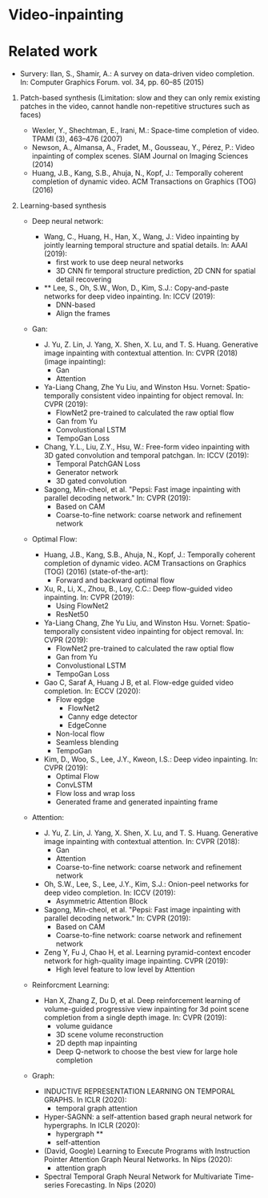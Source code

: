 # Video-inpainting

# Related work
- Survery: Ilan, S., Shamir, A.: A survey on data-driven video completion. In: Computer Graphics Forum. vol. 34, pp. 60–85 (2015)

1. Patch-based synthesis (Limitation: slow and they can only remix existing patches in the video, cannot handle non-repetitive structures such as faces)
   - Wexler, Y., Shechtman, E., Irani, M.: Space-time completion of video. TPAMI (3), 463–476 (2007)
   - Newson, A., Almansa, A., Fradet, M., Gousseau, Y., Pérez, P.: Video inpainting of complex scenes. SIAM Journal on Imaging Sciences (2014)
   - Huang, J.B., Kang, S.B., Ahuja, N., Kopf, J.: Temporally coherent completion of dynamic video. ACM Transactions on Graphics (TOG) (2016)

2. Learning-based synthesis
   
   - Deep neural network:
      - Wang, C., Huang, H., Han, X., Wang, J.: Video inpainting by jointly learning temporal structure and spatial details. In: AAAI (2019):
         - first work to use deep neural networks
         - 3D CNN fir temporal structure prediction, 2D CNN for spatial detail recovering
      - ** Lee, S., Oh, S.W., Won, D., Kim, S.J.: Copy-and-paste networks for deep video inpainting. In: ICCV (2019):
         - DNN-based 
         - Align the frames
   
   - Gan:
      -  J. Yu, Z. Lin, J. Yang, X. Shen, X. Lu, and T. S. Huang. Generative image inpainting with contextual attention. In: CVPR (2018) (image inpainting):
         - Gan
         - Attention
      -  Ya-Liang Chang, Zhe Yu Liu, and Winston Hsu. Vornet: Spatio-temporally consistent video inpainting for object removal. In: CVPR (2019):
         - FlowNet2 pre-trained to calculated the raw optial flow
         - Gan from Yu
         - Convolustional LSTM
         - TempoGan Loss
      - Chang, Y.L., Liu, Z.Y., Hsu, W.: Free-form video inpainting with 3D gated convolution and temporal patchgan. In: ICCV (2019):
         - Temporal PatchGAN Loss
         - Generator network
         - 3D gated convolution 
      - Sagong, Min-cheol, et al. "Pepsi: Fast image inpainting with parallel decoding network." In: CVPR (2019):
         - Based on CAM
         - Coarse-to-fine network: coarse network and refinement network
   - Optimal Flow:
      - Huang, J.B., Kang, S.B., Ahuja, N., Kopf, J.: Temporally coherent completion of dynamic video. ACM Transactions on Graphics (TOG) (2016) (state-of-the-art):
         - Forward and backward optimal flow
      - Xu, R., Li, X., Zhou, B., Loy, C.C.: Deep flow-guided video inpainting. In: CVPR (2019):
         - Using FlowNet2
         - ResNet50
      -  Ya-Liang Chang, Zhe Yu Liu, and Winston Hsu. Vornet: Spatio-temporally consistent video inpainting for object removal. In: CVPR (2019):
         - FlowNet2 pre-trained to calculated the raw optial flow
         - Gan from Yu
         - Convolustional LSTM
         - TempoGan Loss
      - Gao C, Saraf A, Huang J B, et al. Flow-edge guided video completion. In: ECCV (2020):
         - Flow egdge
            - FlowNet2
            - Canny edge detector
            - EdgeConne
         - Non-local flow
         - Seamless blending
         - TempoGan
      - Kim, D., Woo, S., Lee, J.Y., Kweon, I.S.: Deep video inpainting. In: CVPR (2019):
         - Optimal Flow
         - ConvLSTM
         - Flow loss and wrap loss
         - Generated frame and generated inpainting frame
            
         
   - Attention:
      -  J. Yu, Z. Lin, J. Yang, X. Shen, X. Lu, and T. S. Huang. Generative image inpainting with contextual attention. In: CVPR (2018):
         - Gan
         - Attention
         - Coarse-to-fine network: coarse network and refinement network
      - Oh, S.W., Lee, S., Lee, J.Y., Kim, S.J.: Onion-peel networks for deep video completion. In: ICCV (2019):
         - Asymmetric Attention Block
      - Sagong, Min-cheol, et al. "Pepsi: Fast image inpainting with parallel decoding network." In: CVPR (2019):
         - Based on CAM
         - Coarse-to-fine network: coarse network and refinement network
      - Zeng Y, Fu J, Chao H, et al. Learning pyramid-context encoder network for high-quality image inpainting. CVPR (2019):
         - High level feature to low level by Attention
   
   
   
   - Reinforcment Learning:
      - Han X, Zhang Z, Du D, et al. Deep reinforcement learning of volume-guided progressive view inpainting for 3d point scene completion from a single depth image. In: CVPR (2019):
         - volume guidance
         - 3D scene volume reconstruction
         - 2D depth map inpainting
         - Deep Q-network to choose the best view for large hole completion
         
  
  
   - Graph:
     - INDUCTIVE REPRESENTATION LEARNING ON TEMPORAL GRAPHS. In ICLR (2020):
         - temporal graph attention
     - Hyper-SAGNN: a self-attention based graph neural network for hypergraphs. In ICLR (2020):
         - hypergraph **
         - self-attention
     - (David, Google) Learning to Execute Programs with Instruction Pointer Attention Graph Neural Networks. In Nips (2020):
         - attention graph
     - Spectral Temporal Graph Neural Network for Multivariate Time-series Forecasting. In Nips (2020)



   
   
